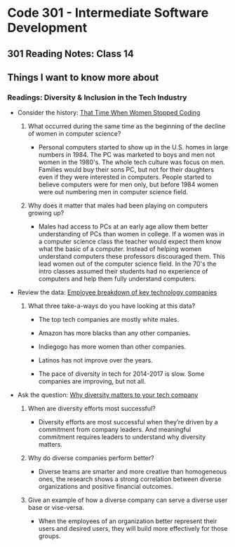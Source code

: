 # Code 301 - Intermediate Software Development

## 301 Reading Notes: Class 14

## Things I want to know more about

### Readings: Diversity & Inclusion in the Tech Industry

- Consider the history: [That Time When Women Stopped Coding](https://www.npr.org/sections/money/2014/10/21/357629765/when-women-stopped-coding)

  1. What occurred during the same time as the beginning of the decline of women in computer science?
      
      - Personal computers started to show up in the U.S. homes in large numbers in 1984. The PC was marketed to boys and men not women in the 1980's. The whole tech culture was focus on men. Families would buy their sons PC, but not for their daughters even if they were interested in computers. People started to believe computers were for men only, but before 1984 women were out numbering men in computer science field.

  2. Why does it matter that males had been playing on computers growing up?

      - Males had access to PCs at an early age allow them better understanding of PCs than women in college. If a women was in a computer science class the teacher would expect them know what the basic of a computer. Instead of helping women understand computers these professors discouraged them. This lead women out of the computer science field. In the 70's the intro classes assumed their students had no experience of computers and help them fully understand computers.

- Review the data: [Employee breakdown of key technology companies](https://informationisbeautiful.net/visualizations/diversity-in-tech/)

  1. What three take-a-ways do you have looking at this data?

      - The top tech companies are mostly white males.

      - Amazon has more blacks than any other companies. 

      - Indiegogo has more women than other companies.

      - Latinos has not improve over the years.

      - The pace of diversity in tech for 2014-2017 is slow. Some companies are improving, but not all.

- Ask the question: [Why diversity matters to your tech company](https://www.usatoday.com/story/tech/columnist/2015/07/21/why-diversity-matters-your-tech-company/30419871/)

  1. When are diversity efforts most successful?

      - Diversity efforts are most successful when they’re driven by a commitment from company leaders. And meaningful commitment requires leaders to understand why diversity matters.

  2. Why do diverse companies perform better?

      - Diverse teams are smarter and more creative than homogeneous ones, the research shows a strong correlation between diverse organizations and positive financial outcomes.

  3. Give an example of how a diverse company can serve a diverse user base or vise-versa.
      
      - When the employees of an organization better represent their users and desired users, they will build more effectively for those groups. 
   


